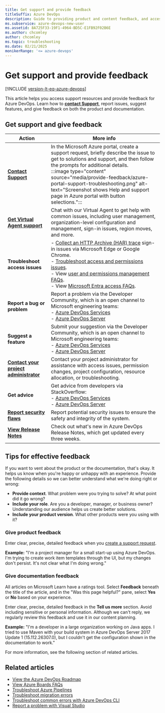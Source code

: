 ```yaml
---
title: Get support and provide feedback
titleSuffix: Azure DevOps
description: Guide to providing product and content feedback, and accessing support resources in Azure DevOps.
ms.subservice: azure-devops-new-user
ms.assetid: 8A725F33-19F1-4964-BD5C-E1FB92F02B6E
ms.author: chcomley
author: chcomley
ms.topic: troubleshooting
ms.date: 02/21/2025
monikerRange: '<= azure-devops'
---
```


# Get support and provide feedback

[!INCLUDE [version-lt-eq-azure-devops](../includes/version-lt-eq-azure-devops.md)]

This article helps you access support resources and provide feedback for Azure DevOps. Learn how to [**contact Support**](https://azure.microsoft.com/support/create-ticket/), report issues, suggest features, and give feedback on both the product and documentation.

## Get support and give feedback

| Action | More info |
|---------|---------|
| [**Contact Support**](https://azure.microsoft.com/support/create-ticket/) | In the Microsoft Azure portal, create a support request, briefly describe the issue to get to solutions and support, and then follow the prompts for additional details.<br>:::image type="content" source="media/provide-feedback/azure-portal-support-troubleshooting.png" alt-text="Screenshot shows Help and support page in Azure portal with button selections."::: |
| [**Get Virtual Agent support**](https://go.microsoft.com/fwlink/?linkid=2160944) | Chat with our Virtual Agent to get help with common issues, including user management, organization-level configuration and management, sign-in issues, region moves, and more. |
|**Troubleshoot access issues** |- [Collect an HTTP Archive (HAR) trace](capture-browser-trace.md) sign-in issues via Microsoft Edge or Google Chrome.<br>- [Troubleshoot access and permissions issues](../organizations/security/troubleshoot-permissions.md).<br>- View [user and permissions management FAQs](../organizations/accounts/faq-user-and-permissions-management.yml).<br>- View [Microsoft Entra access FAQs](../organizations/accounts/faq-azure-access.yml).|
| **Report a bug or problem** | Report a problem via the Developer Community, which is an open channel to Microsoft engineering teams:<br>- [Azure DevOps Services](https://developercommunity.visualstudio.com/AzureDevOps)<br>- [Azure DevOps Server](https://developercommunity.visualstudio.com/AzureDevOpsServerTFS) |
| **Suggest a feature**|  Submit your suggestion via the Developer Community, which is an open channel to Microsoft engineering teams:<br>- [Azure DevOps Services](https://developercommunity.visualstudio.com/AzureDevOps)<br>- [Azure DevOps Server](https://developercommunity.visualstudio.com/AzureDevOpsServerTFS) |
|[**Contact your project administrator**](../organizations/security/look-up-project-administrators.md) | Contact your project administrator for assistance with access issues, permission changes, project configuration, resource allocation, or troubleshooting. |
| **Get advice** | Get advice from developers via StackOverflow:<br>- [Azure DevOps Services](https://stackoverflow.com/questions/tagged/vsts)<br>- [Azure DevOps Server](https://stackoverflow.com/questions/tagged/tfs) |
| [**Report security flaws**](https://www.microsoft.com/msrc/faqs-report-an-issue?rtc=1) | Report potential security issues to ensure the safety and integrity of the system. |
| [**View Release Notes**](/azure/devops/release-notes/features-timeline-released) | Check out what's new in Azure DevOps Release Notes, which get updated every three weeks. |

## Tips for effective feedback

If you want to vent about the product or the documentation, that's okay. It helps us know when you're happy or unhappy with an experience. Provide the following details so we can better understand what we're doing right or wrong:

* **Provide context**. What problem were you trying to solve? At what point did it go wrong?
* **Include your role**. Are you a developer, manager, or business owner? Understanding our audience helps us create better solutions.
* **Include your product version**. What other products were you using with it?

### Give product feedback

Enter clear, precise, detailed feedback when you [create a support request](https://azure.microsoft.com/support/create-ticket/).

**Example:** "I'm a project manager for a small start-up using Azure DevOps. I'm trying to create work item templates through the UI, but my changes don't persist. It's not clear what I'm doing wrong."

### Give documentation feedback

All articles on Microsoft Learn have a ratings tool. Select **Feedback** beneath the title of the article, and in the "Was this page helpful?" pane, select **Yes** or **No** based on your experience.

Enter clear, precise, detailed feedback in the **Tell us more** section. Avoid including sensitive or personal information. Although we can't reply, we regularly review this feedback and use it in our content planning.

**Example:** "I'm a developer in a large organization working on Java apps. I tried to use Maven with your build system in Azure DevOps Server 2017 Update 1 (15.112.26307.0), but I couldn't get the configuration shown in the documentation to work."

For more information, see the following section of related articles.

## Related articles

* [View the Azure DevOps Roadmap](/azure/devops/release-notes/features-timeline)
* [View Azure Boards FAQs](../boards/faqs.yml)
* [Troubleshoot Azure Pipelines](../pipelines/troubleshooting/troubleshooting.md)
* [Troubleshoot migration errors](../migrate/migration-troubleshooting.md)
* [Troubleshoot common errors with Azure DevOps CLI](../cli/troubleshooting.md)
* [Report a problem with Visual Studio](/visualstudio/ide/how-to-report-a-problem-with-visual-studio-2017)
